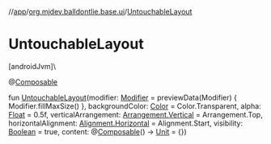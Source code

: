 //[app](../../index.md)/[org.mjdev.balldontlie.base.ui](index.md)/[UntouchableLayout](-untouchable-layout.md)

# UntouchableLayout

[androidJvm]\

@[Composable](https://developer.android.com/reference/kotlin/androidx/compose/runtime/Composable.html)

fun [UntouchableLayout](-untouchable-layout.md)(modifier: [Modifier](https://developer.android.com/reference/kotlin/androidx/compose/ui/Modifier.html) = previewData(Modifier) { Modifier.fillMaxSize() }, backgroundColor: [Color](https://developer.android.com/reference/kotlin/androidx/compose/ui/graphics/Color.html) = Color.Transparent, alpha: [Float](https://kotlinlang.org/api/latest/jvm/stdlib/kotlin/-float/index.html) = 0.5f, verticalArrangement: [Arrangement.Vertical](https://developer.android.com/reference/kotlin/androidx/compose/foundation/layout/Arrangement.Vertical.html) = Arrangement.Top, horizontalAlignment: [Alignment.Horizontal](https://developer.android.com/reference/kotlin/androidx/compose/ui/Alignment.Horizontal.html) = Alignment.Start, visibility: [Boolean](https://kotlinlang.org/api/latest/jvm/stdlib/kotlin/-boolean/index.html) = true, content: @[Composable](https://developer.android.com/reference/kotlin/androidx/compose/runtime/Composable.html)() -&gt; [Unit](https://kotlinlang.org/api/latest/jvm/stdlib/kotlin/-unit/index.html) = {})

